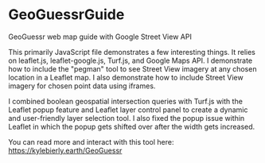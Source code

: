 # GeoGuessrGuide
GeoGuessr web map guide with Google Street View API

This primarily JavaScript file demonstrates a few interesting things. It relies on leaflet.js, leaflet-google.js, Turf.js, and Google Maps API. I demonstrate how to include the "pegman" tool to see Street View imagery at any chosen location in a Leaflet map. I also demonstrate how to include Street View imagery for chosen point data using iframes. 

I combined boolean geospatial intersection queries with Turf.js with the Leaflet popup feature and Leaflet layer control panel to create a dynamic and user-friendly layer selection tool. I also fixed the popup issue within Leaflet in which the popup gets shifted over after the width gets increased.

You can read more and interact with this tool here: https://kylebierly.earth/GeoGuessr
